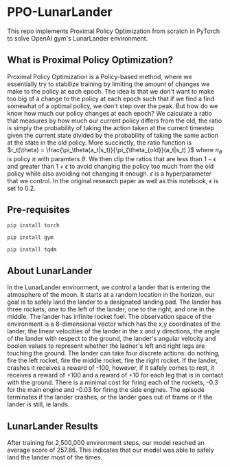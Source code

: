 # PPO-LunarLander
This repo implements Proximal Policy Optimization from scratch in PyTorch to solve OpenAI gym's LunarLander environment.

## What is Proximal Policy Optimization? 
Proximal Policy Optimization is a Policy-based method, where we essentially try to stabilize training by limiting the amount of changes we make to the policy at each epoch. The idea is that we don't want to make too big of a change to the policy at each epoch such that if we find a find somewhat of a optimal policy, we don't step over the peak. But how do we know how much our policy changes at each epoch? We calculate a ratio that measures by how much our current policy differs from the old, the ratio is simply the probability of taking the action taken at the current timestep given the current state divided by the probability of taking the same action at the state in the old policy. More succinctly, the ratio function is $r_t(\theta) = \frac{\pi_\theta(a_t|s_t)}{\pi_{\theta_{old}}(a_t|s_t) }$ where $\pi_\theta$ is policy $\pi$ with paramters $\theta$. We then clip the ratios that are less than $1-\epsilon$ and greater than $1+\epsilon$ to avoid changing the policy too much from the old policy while also avoiding not changing it enough. $\epsilon$ is a hyperparameter that we control. In the original research paper as well as this notebook, $\epsilon$ is set to 0.2.

## Pre-requisites 
```
pip install torch 
```
```
pip install gym 
```
```
pip install tqdm
```

## About LunarLander
In the LunarLander environment, we control a lander that is entering the atmosphere of the moon. It starts at a random location in the horizon, our goal is to safely land the lander to a designated landing pad. The lander has three rockets, one to the left of the lander, one to the right, and one in the middle. The lander has infinite rocket fuel. The observation space of the environment is a 8-dimensional vector which has the x,y coordinates of the lander, the linear velocities of the lander in the x and y directions, the angle of the lander with respect to the ground, the lander's angular velocity and boolen values to represent whether the ladner's left and right legs are touching the ground. The lander can take four discrete actions: do nothing, fire the left rocket, fire the middle rocket, fire the right rocket. If the lander, crashes it receives a reward of -100, however, if it safely comes to rest, it receives a reward of +100 and a reward of +10 for each leg that is in contact with the ground. There is a minimal cost for firing each of the rockets, -0.3 for the main engine and -0.03 for firing the side engines. The episode terminates if the lander crashes, or the lander goes out of frame or if the lander is still, ie lands.

## LunarLander Results 
After training for 2,500,000 environment steps, our model reached an average score of 257.86. This indicates that our model was able to safely land the lander most of the times.  
